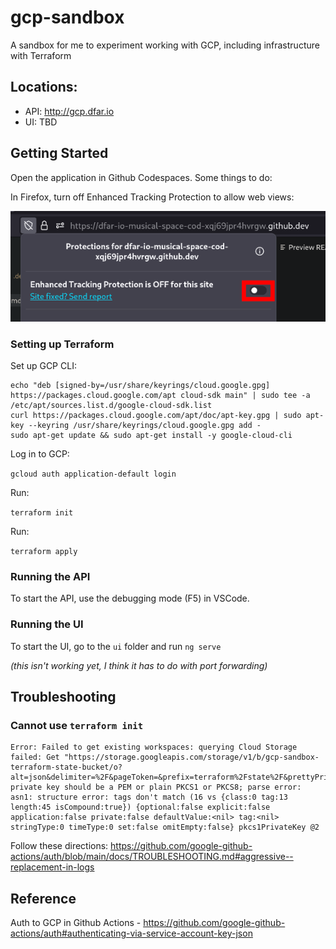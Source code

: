 # gcp-sandbox
A sandbox for me to experiment working with GCP, including infrastructure with Terraform

## Locations:

* API: http://gcp.dfar.io
* UI: TBD

## Getting Started

Open the application in Github Codespaces. Some things to do:

In Firefox, turn off Enhanced Tracking Protection to allow web views:

![Enhanced Tracking Protection screenshot](docs/enhanced-tracking-protection.png)

### Setting up Terraform

Set up GCP CLI:

```
echo "deb [signed-by=/usr/share/keyrings/cloud.google.gpg] https://packages.cloud.google.com/apt cloud-sdk main" | sudo tee -a /etc/apt/sources.list.d/google-cloud-sdk.list
curl https://packages.cloud.google.com/apt/doc/apt-key.gpg | sudo apt-key --keyring /usr/share/keyrings/cloud.google.gpg add -
sudo apt-get update && sudo apt-get install -y google-cloud-cli
```

Log in to GCP:

`gcloud auth application-default login`

Run:

`terraform init`

Run:

`terraform apply`

### Running the API

To start the API, use the debugging mode (F5) in VSCode.

### Running the UI

To start the UI, go to the `ui` folder and run `ng serve`

_(this isn't working yet, I think it has to do with port forwarding)_

## Troubleshooting

### Cannot use `terraform init`

```
Error: Failed to get existing workspaces: querying Cloud Storage failed: Get "https://storage.googleapis.com/storage/v1/b/gcp-sandbox-terraform-state-bucket/o?alt=json&delimiter=%2F&pageToken=&prefix=terraform%2Fstate%2F&prettyPrint=false&projection=full&versions=false": private key should be a PEM or plain PKCS1 or PKCS8; parse error: asn1: structure error: tags don't match (16 vs {class:0 tag:13 length:45 isCompound:true}) {optional:false explicit:false application:false private:false defaultValue:<nil> tag:<nil> stringType:0 timeType:0 set:false omitEmpty:false} pkcs1PrivateKey @2
```

Follow these directions: https://github.com/google-github-actions/auth/blob/main/docs/TROUBLESHOOTING.md#aggressive--replacement-in-logs

## Reference

Auth to GCP in Github Actions - https://github.com/google-github-actions/auth#authenticating-via-service-account-key-json
